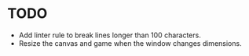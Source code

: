 # TODO

- Add linter rule to break lines longer than 100 characters.
- Resize the canvas and game when the window changes dimensions.
